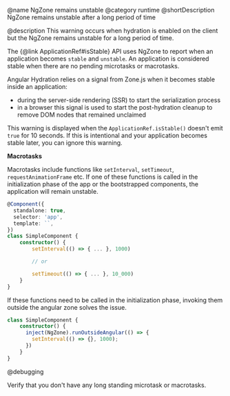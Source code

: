 @name NgZone remains unstable 
@category runtime
@shortDescription NgZone remains unstable after a long period of time

@description
This warning occurs when hydration is enabled on the client but the NgZone remains unstable for a long period of time.

The {@link ApplicationRef#isStable} API uses NgZone to report when an application becomes `stable` and `unstable`. An application is considered stable when there are no pending microtasks or macrotasks.

Angular Hydration relies on a signal from Zone.js when it becomes stable inside an application:

* during the server-side rendering (SSR) to start the serialization process
* in a browser this signal is used to start the post-hydration cleanup to remove DOM nodes that remained unclaimed

This warning is displayed when the `ApplicationRef.isStable()` doesn't emit `true` for 10 seconds. If this is intentional and your application becomes stable later, you can ignore this warning. 

**Macrotasks**

Macrotasks include functions like `setInterval`, `setTimeout`, `requestAnimationFrame` etc. 
If one of these functions is called in the initialization phase of the app or the bootstrapped components, the application will remain unstable. 

```typescript
@Component({
  standalone: true,
  selector: 'app',
  template: ``,
})
class SimpleComponent {
    constructor() {
        setInterval(() => { ... }, 1000)

        // or 

        setTimeout(() => { ... }, 10_000)
    }
}
```

If these functions need to be called in the initialization phase, invoking them outside the angular zone solves the issue.  

```typescript
class SimpleComponent {
    constructor() {
      inject(NgZone).runOutsideAngular(() => {
        setInterval(() => {}, 1000);
      })
    }
}
```

@debugging

Verify that you don't have any long standing microtask or macrotasks. 